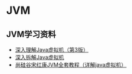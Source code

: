 # JVM 

## JVM学习资料

* [深入理解Java虚拟机（第3版）](https://book.douban.com/subject/34907497/)
* [深入拆解Java虚拟机](https://time.geekbang.org/column/intro/100010301?tab=catalog)
* [尚硅谷宋红康JVM全套教程（详解java虚拟机）](https://www.bilibili.com/video/BV1PJ411n7xZ?p=46)

